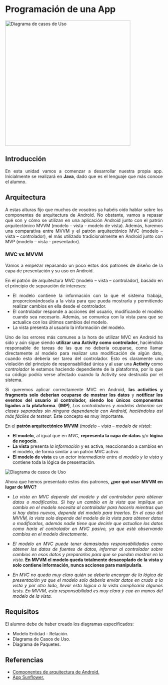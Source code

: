 <div align="justify">

# Programación de una App

<img width="400px" src="https://www.spanishlearninglab.com/wp-content/uploads/2018/01/rooms-and-parts-of-the-house-in-Spanish-lesson.png" alt="Diagrama de casos de Uso">

## Introducción

  En esta unidad vamos a comenzar a desarrollar nuestra propia app. Inicialmente se realizará en __Java__, dado que es el lenguaje que más conoce el alumno.

## Arquitectura  

  A estas alturas fijo que muchos de vosotros ya habéis oido hablar sobre los componentes de arquitectura de Android. No obstante, vamos a repasar qué son y cómo se utilizan en una aplicación Android junto con el patrón arquitectónico MVVM (modelo – vista – modelo de vista). Además, haremos una comparativa entre MVVM y el patrón arquitectónico MVC (modelo – vista – controlador), el más utilizado tradicionalmente en Android junto con MVP (modelo – vista – presentador).

### MVC vs MVVM

  Vamos a empezar repasando un poco estos dos patrones de diseño de la capa de presentación y su uso en Android.

  En el patrón de arquitectura MVC (modelo – vista – controlador), basado en el principio de separación de intereses:

  - El modelo contiene la información con la que el sistema trabaja, proporcionándosela a la vista para que pueda mostrarla y permitiendo realizar cambios en ella desde el controlador.
  - El controlador responde a acciones del usuario, modificando el modelo cuando sea necesario. Además, se comunica con la vista para que se actualice con los últimos cambios del modelo.
  - La vista presenta al usuario la información del modelo.


  Uno de los errores más comunes a la hora de utilizar MVC en Android ha sido y aún sigue siendo __utilizar una Activity como controlador__, haciéndola responsable de tareas de las que no debería ocuparse, como llamar directamente al modelo para realizar una modificación de algún dato, cuando esto debería ser tarea del controlador. Esto es claramente una violación del principio de responsabilidad única y al usar una __Activity__ como _controlador_ le estamos haciendo dependiente de la plataforma, por lo que su código podría verse afectado cuando la Activity sea destruida por el sistema.

  Si queremos aplicar correctamente MVC en Android, __las activities y fragments solo deberían ocuparse de mostrar los datos__ y __notificar los eventos del usuario al controlador, siendo los únicos componentes ligados a la plataforma__. __(IMP)__, _Los controladores y modelos deberían ser clases separadas sin ninguna dependencia con Android, haciéndolos así más fáciles de testear_. Este concepto es muy importante.

  En el __patrón arquitectónico MVVM__ _(modelo – vista – modelo de vista)_:

  - __El modelo__, al igual que en _MVC_, __representa la capa de datos__ y/o __lógica de negocio__.
  - __La vista__ presenta _la información_ y es activa, reaccionando a cambios en el modelo, de forma similar a un patrón MVC activo.
  - __El modelo de vista__ es un _actor intermediario_ entre el _modelo y la vista_ y contiene toda la lógica de presentación.

<img src="https://ahorasomos.izertis.com/solidgear/wp-content/uploads/2019/06/MVVMPattern-1.png" alt="Diagrama de casos de Uso">

  Ahora que hemos presentado estos dos patrones, __¿por qué usar MVVM en lugar de MVC?__

  - _La vista en MVC depende del modelo y del controlador para obtener datos o modificarlos. Si hay un cambio en la vista que implique un cambio en el modelo necesita al controlador para hacerlo mientras que si hay datos nuevos, depende del modelo para traerlos. En el caso del MVVM, la vista solo depende del modelo de la vista para obtener datos o modificarlos, además nadie tiene que decirle que actualice los datos como haría el controlador en MVC pasivo, ya que está observando cambios en el modelo directamente_.

  - _El modelo en MVC puede tener demasiadas responsabilidades como obtener los datos de fuentes de datos, informar al controlador sobre cambios en esos datos y prepararlos para que se puedan mostrar en la vista._ __En MVVM el modelo queda totalmente desacoplado de la vista y solo contiene información, nunca acciones para manipularla__.
  - _En MVC no queda muy claro quién se debería encargar de la lógica de presentación ya que el modelo solo debería enviar datos en crudo a la vista y por otro lado, llevar esta lógica a la vista complicaría algunos tests. En MVVM, esta responsabilidad es muy clara y cae en manos del modelo de la vista._


## Requisitos

  El alumno debe de haber creado los diagramas especificados:
  - Modelo Entidad - Relación.
  - Diagrama de Casos de Uso.
  - Diagrama de Paquetes.



## Referencias

  - [Componentes de arquitectura de Android.](https://ahorasomos.izertis.com/solidgear/componentes-de-arquitectura-de-android-de-mvc-a-mvvm/)
  - [App Sunflower.](https://github.com/android/sunflower)

  </div>
